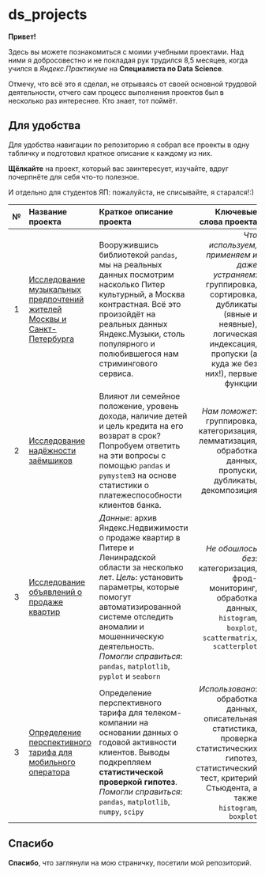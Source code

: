 # ds_projects

**Привет!** 

Здесь вы можете познакомиться с моими учебными проектами. Над ними я добросовестно и не покладая рук трудился 8,5 месяцев, когда учился в *Яндекс.Практикуме* на **Специалиста по Data Science**. 

Отмечу, что всё это я сделал, не отрываясь от своей основной трудовой деятельности, отчего сам процесс выполнения проектов был в несколько раз интереснее. Кто знает, тот поймёт.

## Для удобства 

Для удобства навигации по репозиторию я собрал все проекты в одну табличку и подготовил краткое описание к каждому из них. 

**Щёлкайте** на проект, который вас заинтересует, изучайте, вдруг почерпнёте для себя что-то полезное. 

И отдельно для студентов ЯП: пожалуйста, не списывайте, я старался!:)

|**№**| **Название проекта** | **Краткое описание проекта** | **Ключевые слова проекта**|
|:--------------------:| :-------------------- | :--------------------- |---------------------------:|
|1| [Исследование музыкальных предпочтений жителей Москвы и Санкт-Петербурга](https://github.com/AMarkeloff/ds_projects/tree/main/yandex_music)| Вооружившись библиотекой `pandas`, мы на реальных данных посмотрим насколько Питер культурный, а Москва контрастная. Всё это произойдёт на реальных данных Яндекс.Музыки, столь популярного и полюбившегося нам стримингового сервиса. | *Что используем, применяем и даже устраняем*: группировка, сортировка, дубликаты (явные и неявные), логическая индексация, пропуски (а куда же без них!), первые функции|
|2| [Исследование надёжности заёмщиков](https://github.com/AMarkeloff/ds_projects/tree/main/borrowers_reliability)| Влияют ли семейное положение, уровень дохода, наличие детей и цель кредита на его возврат в срок? Попробуем ответить на эти вопросы с помощью `pandas` и `pymystem3` на основе статистики о платежеспособности клиентов банка. | *Нам поможет*: группировка, категоризация, лемматизация, обработка данных, пропуски, дубликаты, декомпозиция|
|3| [Исследование объявлений о продаже квартир](https://github.com/AMarkeloff/ds_projects/tree/main/eda_appartment_sale_announcement)|*Данные*: архив Яндекс.Недвижимости о продаже квартир в Питере и Ленинрадской области за несколько лет. *Цель*: установить параметры, которые помогут автоматизированной системе отследить аномалии и мошенническую деятельность. *Помогли справиться*: `pandas`, `matplotlib`, `pyplot` и `seaborn`| *Не обошлось без*: категоризация,  фрод-мониторинг, обработка данных, `histogram`, `boxplot`, `scattermatrix`, `scatterplot` |
|3| [Определение перспективного тарифа для мобильного оператора](https://github.com/AMarkeloff/ds_projects/tree/main/money_making_tariff)|Определение перспективного тарифа для телеком-компании на основании данных о годовой активности клиентов. Выводы подкрепляем **статистической проверкой гипотез**. *Помогли справиться*: `pandas`, `matplotlib`, `numpy`, `scipy`| *Использовано*: обработка данных, описательная статистика, проверка статистических гипотез, статистический тест, критерий Стьюдента, а также `histogram`, `boxplot`|

## Спасибо

**Спасибо**, что заглянули на мою страничку, посетили мой репозиторий.
